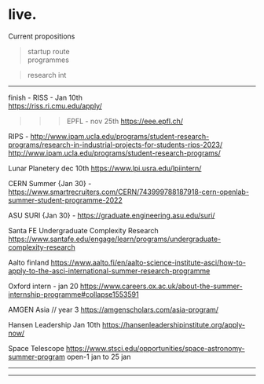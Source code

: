 # live.

Current propositions 


> startup route  
programmes

> research int 

---

finish -
RISS - Jan 10th  
https://riss.ri.cmu.edu/apply/

>>> EPFL - nov 25th 
https://eee.epfl.ch/

RIPS - 
http://www.ipam.ucla.edu/programs/student-research-programs/research-in-industrial-projects-for-students-rips-2023/
http://www.ipam.ucla.edu/programs/student-research-programs/

Lunar Planetery 
dec 10th
https://www.lpi.usra.edu/lpiintern/

CERN Summer {Jan 30} - 
https://www.smartrecruiters.com/CERN/743999788187918-cern-openlab-summer-student-programme-2022

ASU SURI {Jan 30} - 
https://graduate.engineering.asu.edu/suri/

Santa FE Undergraduate Complexity Research
https://www.santafe.edu/engage/learn/programs/undergraduate-complexity-research

Aalto finland
https://www.aalto.fi/en/aalto-science-institute-asci/how-to-apply-to-the-asci-international-summer-research-programme

Oxford intern - jan 20
https://www.careers.ox.ac.uk/about-the-summer-internship-programme#collapse1553591

AMGEN Asia // year 3
https://amgenscholars.com/asia-program/

Hansen Leadership  Jan 10th
https://hansenleadershipinstitute.org/apply-now/

Space Telescope 
https://www.stsci.edu/opportunities/space-astronomy-summer-program
open-1 jan to 25 jan

***
___

</br>



